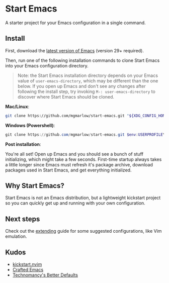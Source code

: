 # Start Emacs

A starter project for your Emacs configuration in a single command.

## Install

First, download the [latest version of
Emacs](https://www.gnu.org/software/emacs/) (version 29+ required).

Then, run one of the following installation commands to clone Start
Emacs into your Emacs configuration directory.

> Note: the Start Emacs installation directory depends on your Emacs
> value of `user-emacs-directory`, which may be different than the one
> below. If you open up Emacs and don't see any changes after
> following the install step, try invoking `M-: user-emacs-directory`
> to discover where Start Emacs should be cloned.

**Mac/Linux**:

```sh
git clone https://github.com/mgmarlow/start-emacs.git "${XDG_CONFIG_HOME:-$HOME/.config}"/emacs
```

**Windows (Powershell)**:

```ps1
git clone https://github.com/mgmarlow/start-emacs.git $env:USERPROFILE\AppData\Roaming\.emacs.d\
```

**Post installation**:

You're all set! Open up Emacs and you should see a bunch of stuff
initializing, which might take a few seconds. First-time startup
always takes a little longer since Emacs must refresh it's package
archive, download packages used in Start Emacs, and get everything
initialized.

## Why Start Emacs?

Start Emacs is not an Emacs distribution, but a lightweight kickstart
project so you can quickly get up and running with your own
configuration.

## Next steps

Check out the [extending](./extending.md) guide for some suggested
configurations, like Vim emulation.

## Kudos

- [kickstart.nvim](https://github.com/nvim-lua/kickstart.nvim)
- [Crafted Emacs](https://github.com/SystemCrafters/crafted-emacs)
- [Technomancy's Better Defaults](https://git.sr.ht/~technomancy/better-defaults)
